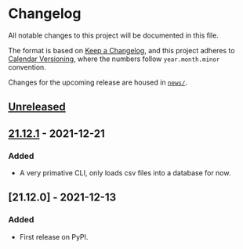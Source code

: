 # Changelog
All notable changes to this project will be documented in this file.

The format is based on [Keep a Changelog](https://keepachangelog.com/en/1.0.0/),
and this project adheres to [Calendar Versioning](https://calver.org/), where the numbers follow `year.month.minor` convention.

Changes for the upcoming release are housed in
[`news/`](https://github.com/kipyin/pokemaster2/tree/develop/news).


## [Unreleased]

## [21.12.1] - 2021-12-21
### Added
- A very primative CLI, only loads csv files into a database for now.

## [21.12.0] - 2021-12-13
### Added
- First release on PyPI.

[Unreleased]: https://github.com/kipyin/pokemaster2/compare/v21.12.1...HEAD
[21.12.1]: https://github.com/kipyin/pokemaster2/compare/v21.12.0...v21.12.1

<!-- TOWNCRIER -->
